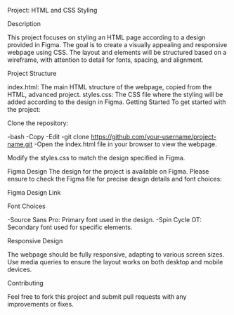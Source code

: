 Project: HTML and CSS Styling

Description

This project focuses on styling an HTML page according to a design provided in Figma. The goal is to create a visually appealing and responsive webpage using CSS. The layout and elements will be structured based on a wireframe, with attention to detail for fonts, spacing, and alignment.

Project Structure

index.html: The main HTML structure of the webpage, copied from the HTML, advanced project. styles.css: The CSS file where the styling will be added according to the design in Figma. Getting Started To get started with the project:

Clone the repository:

-bash -Copy -Edit -git clone https://github.com/your-username/project-name.git -Open the index.html file in your browser to view the webpage.

Modify the styles.css to match the design specified in Figma.

Figma Design The design for the project is available on Figma. Please ensure to check the Figma file for precise design details and font choices:

Figma Design Link

Font Choices

-Source Sans Pro: Primary font used in the design. -Spin Cycle OT: Secondary font used for specific elements.

Responsive Design

The webpage should be fully responsive, adapting to various screen sizes. Use media queries to ensure the layout works on both desktop and mobile devices.

Contributing

Feel free to fork this project and submit pull requests with any improvements or fixes.
